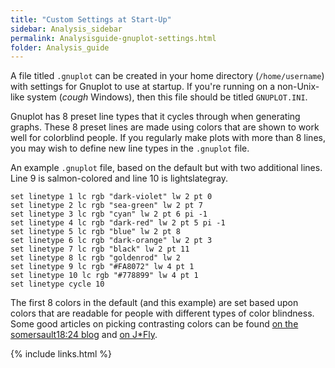 ```yaml
---
title: "Custom Settings at Start-Up"
sidebar: Analysis_sidebar
permalink: Analysisguide-gnuplot-settings.html
folder: Analysis_guide
---
```


<link rel="stylesheet" href="css/theme-purple.css">

A file titled `.gnuplot` can be created in your home directory
(`/home/username`) with settings for Gnuplot to use at startup.
If you're running on a non-Unix-like system (*cough* Windows), then this
file should be titled `GNUPLOT.INI`.

Gnuplot has 8 preset line types that it cycles through when generating graphs.
These 8 preset lines are made using colors that are shown to work well for
colorblind people.
If you regularly make plots with more than 8 lines, you may wish to define new
line types in the `.gnuplot` file.

An example `.gnuplot` file, based on the default but with two additional lines.
Line 9 is salmon-colored and line 10 is lightslategray.
```gnuplot
set linetype 1 lc rgb "dark-violet" lw 2 pt 0
set linetype 2 lc rgb "sea-green" lw 2 pt 7
set linetype 3 lc rgb "cyan" lw 2 pt 6 pi -1
set linetype 4 lc rgb "dark-red" lw 2 pt 5 pi -1
set linetype 5 lc rgb "blue" lw 2 pt 8
set linetype 6 lc rgb "dark-orange" lw 2 pt 3
set linetype 7 lc rgb "black" lw 2 pt 11
set linetype 8 lc rgb "goldenrod" lw 2
set linetype 9 lc rgb "#FA8072" lw 4 pt 1
set linetype 10 lc rgb "#778899" lw 4 pt 1
set linetype cycle 10
```

The first 8 colors in the default (and this example) are set based upon colors
that are readable for people with different types of color blindness.
Some good articles on picking contrasting colors can be found
[on the somersault18:24 blog](http://www.somersault1824.com/tips-for-designing-scientific-figures-for-color-blind-readers/) and [on J*Fly](http://jfly.iam.u-tokyo.ac.jp/color/index.html).

{% include links.html %}
